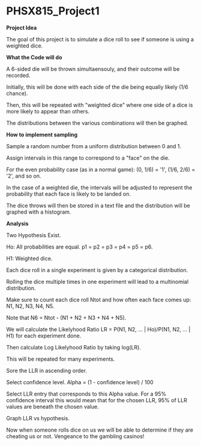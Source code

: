 # PHSX815_Project1

**Project Idea**

The goal of this project is to simulate a dice roll to see if someone is using a weighted dice.  
 
**What the Code will do**

A 6-sided die will be thrown simultaensouly, and their outcome will be recorded.

Initially, this will be done with each side of the die being equally likely (1/6 chance).

Then, this will be repeated with "weighted dice" where one side of a dice is more likely to appear than others. 

The distributions between the various combinations will then be graphed.
 
**How to implement sampling**

Sample a random number from a uniform distribution between 0 and 1.

Assign intervals in this range to correspond to a "face" on the die. 

For the even probability case (as in a normal game): (0, 1/6) = '1', (1/6, 2/6) = '2', and so on. 
 
In the case of a weighted die, the intervals will be adjusted to represent the probability that each face is likely to be landed on.
  
The dice throws will then be stored in a text file and the distribution will be graphed with a histogram. 


**Analysis**

Two Hypothesis Exist.

Ho: All probabilities are equal. p1 = p2 = p3 = p4 = p5 = p6.

H1: Weighted dice. 

Each dice roll in a single experiment is given by a categorical distribution. 

Rolling the dice multiple times in one experiment will lead to a multinomial distribution.

Make sure to count each dice roll Ntot and how often each face comes up: N1, N2, N3, N4, N5.

Note that N6 = Ntot - (N1 + N2 + N3 + N4 + N5).

We will calculate the Likelyhood Ratio LR = P(N1, N2, ... | Ho)/P(N1, N2, ... | H1) for each experiment done. 

Then calculate Log Likelyhood Ratio by taking log(LR). 

This will be repeated for many experiments. 

Sore the LLR in ascending order.

Select confidence level. Alpha = (1 - confidence level) / 100

Select LLR entry that corresponds to this Alpha value. For a 95% confidence interval this would mean that for the chosen LLR, 95% of LLR values are beneath the chosen value.

Graph LLR vs hypothesis. 

Now when someone rolls dice on us we will be able to determine if they are cheating us or not. Vengeance to the gambling casinos!

